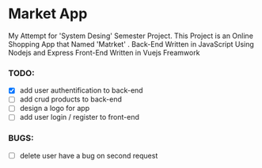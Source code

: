 # Market App 
My Attempt for 'System Desing' Semester Project. This Project is an Online Shopping App that Named 'Matrket' .
Back-End Written in JavaScript Using Nodejs and Express
Front-End Written in Vuejs Freamwork

### TODO:
- [x] add user authentification to back-end
- [ ] add crud products to back-end
- [ ] design a logo for app
- [ ] add user login / register to front-end

### BUGS:
- [ ] delete user have a bug on second request


